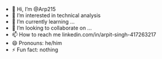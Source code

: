 - 👋 Hi, I’m @Arp215
- 👀 I’m interested in technical analysis
- 🌱 I’m currently learning ...
- 💞️ I’m looking to collaborate on ...
- 📫 How to reach me linkedin.com/in/arpit-singh-417263217
- 😄 Pronouns: he/him
- ⚡ Fun fact: nothing

<!---
Arp215/Arp215 is a ✨ special ✨ repository because its `README.md` (this file) appears on your GitHub profile.
You can click the Preview link to take a look at your changes.
--->

